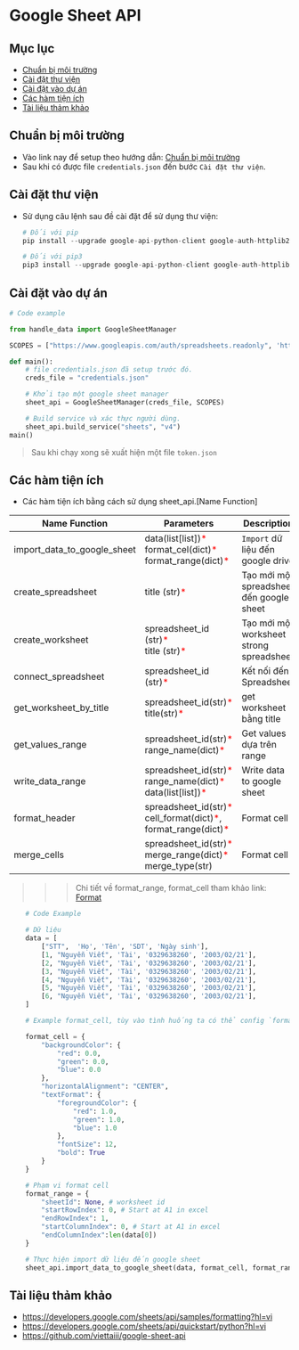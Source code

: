 # Google Sheet API

## Mục lục
* [Chuẩn bị môi trường](#chuan-bi)
* [Cài đặt thư viện](#cai-dat-thu-vien)
* [Cài đặt vào dự án](#cai-dat-vao-du-an)
* [Các hàm tiện ích](#cac-ham-tien-ich)
* [Tài liệu thảm khảo](#tai-lieu-tham-khao)

## Chuẩn bị môi trường
- Vào link nay để setup theo hướng dẫn: [Chuẩn bị môi trường](https://developers.google.com/sheets/api/quickstart/python?hl=vi#set_up_your_environment)
- Sau khi có được file `credentials.json` đến bước `Cài đặt thư viện`.

## Cài đặt thư viện
- Sử dụng câu lệnh sau đề cài đặt để sử dụng thư viện:
    ```python
    # Đối với pip
    pip install --upgrade google-api-python-client google-auth-httplib2 google-auth-oauthlib

    # Đối với pip3
    pip3 install --upgrade google-api-python-client google-auth-httplib2 google-auth-oauthlib
    ```
## Cài đặt vào dự án
```python
# Code example

from handle_data import GoogleSheetManager

SCOPES = ["https://www.googleapis.com/auth/spreadsheets.readonly", 'https://www.googleapis.com/auth/spreadsheets']

def main():
    # file credentials.json đã setup trước đó.
    creds_file = "credentials.json"

    # Khởi tạo một google sheet manager
    sheet_api = GoogleSheetManager(creds_file, SCOPES)

    # Build service và xác thực người dùng.
    sheet_api.build_service("sheets", "v4")
main()
```
> Sau khi chạy xong sẽ xuất hiện một file `token.json`

## Các hàm tiện ích
- Các hàm tiện ích bằng cách sử dụng sheet_api.[Name Function]

| Name Function | Parameters | Description | Return |
|----------|----------|----------|----------|
| import_data_to_google_sheet   |  data(list[list])<span style="color:red">\*</span><br/> format_cel(dict)<span style="color:red">\*</span><br/> format_range(dict)<span style="color:red">\*</span>| `Import` dữ liệu đến google drive  | None | 
| create_spreadsheet | title (str)<span style="color:red">\*</span> | Tạo mới một spreadsheet đến google sheet | Spreadsheet |
| create_worksheet | spreadsheet_id (str)<span style="color:red">\*</span><br/>title (str)<span style="color:red">\*</span> | Tạo mới một worksheet strong spreadsheet | worksheet_id (str) |
| connect_spreadsheet | spreadsheet_id (str)<span style="color:red">\*</span> | Kết nối đến Spreadsheet | Spreadsheet|
| get_worksheet_by_title |spreadsheet_id(str)<span style="color:red">\*</span> <br> title(str)<span style="color:red">\*</span> | get worksheet bằng title | Worksheet|
| get_values_range |spreadsheet_id(str)<span style="color:red">\*</span> <br> range_name(dict)<span style="color:red">\*</span> | Get values dựa trên range | List|
| write_data_range |spreadsheet_id(str)<span style="color:red">\*</span> <br> range_name(dict)<span style="color:red">\*</span><br>data(list[list])<span style="color:red">\*</span> | Write data to google sheet | None|
| format_header | spreadsheet_id(str)<span style="color:red">\*</span><br>  cell_format(dict)<span style="color:red">\*</span>, format_range(dict)<span style="color:red">\*</span> | Format cell | None|
| merge_cells | spreadsheet_id(str)<span style="color:red">\*</span><br>  merge_range(dict)<span style="color:red">\*</span><br/> merge_type(str) | Format cell | None|

>>> Chi tiết về format_range, format_cell tham khảo link: [Format](https://developers.google.com/sheets/api/samples/formatting?hl=vi)

```python
    # Code Example

    # Dữ liệu
    data = [
        ["STT",  'Họ', 'Tên', 'SDT', 'Ngày sinh'],
        [1, "Nguyễn Viết", 'Tài', '0329638260', '2003/02/21'],
        [2, "Nguyễn Viết", 'Tài', '0329638260', '2003/02/21'],
        [3, "Nguyễn Viết", 'Tài', '0329638260', '2003/02/21'],
        [4, "Nguyễn Viết", 'Tài', '0329638260', '2003/02/21'],
        [5, "Nguyễn Viết", 'Tài', '0329638260', '2003/02/21'],
        [6, "Nguyễn Viết", 'Tài', '0329638260', '2003/02/21'],
    ]

    # Example format_cell, tùy vào tình huống ta có thể config `format_cell` theo định dạng mà ta muốn.

    format_cell = {
        "backgroundColor": {
            "red": 0.0,
            "green": 0.0,
            "blue": 0.0
        },
        "horizontalAlignment": "CENTER",
        "textFormat": {
            "foregroundColor": {
                "red": 1.0,
                "green": 1.0,
                "blue": 1.0
            },
            "fontSize": 12,
            "bold": True
        }
    }

    # Phạm vi format cell
    format_range = {
        "sheetId": None, # worksheet id
        "startRowIndex": 0, # Start at A1 in excel
        "endRowIndex": 1,  
        "startColumnIndex": 0, # Start at A1 in excel
        "endColumnIndex":len(data[0])
    }

    # Thực hiện import dữ liệu đến google sheet
    sheet_api.import_data_to_google_sheet(data, format_cell, format_range)

```

## Tài liệu thảm khảo
- https://developers.google.com/sheets/api/samples/formatting?hl=vi
- https://developers.google.com/sheets/api/quickstart/python?hl=vi
- https://github.com/viettaiii/google-sheet-api